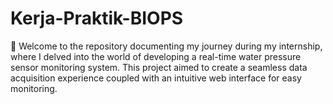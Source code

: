 # Kerja-Praktik-BIOPS
🚀 Welcome to the repository documenting my journey during my internship, where I delved into the world of developing a real-time water pressure sensor monitoring system. This project aimed to create a seamless data acquisition experience coupled with an intuitive web interface for easy monitoring.
